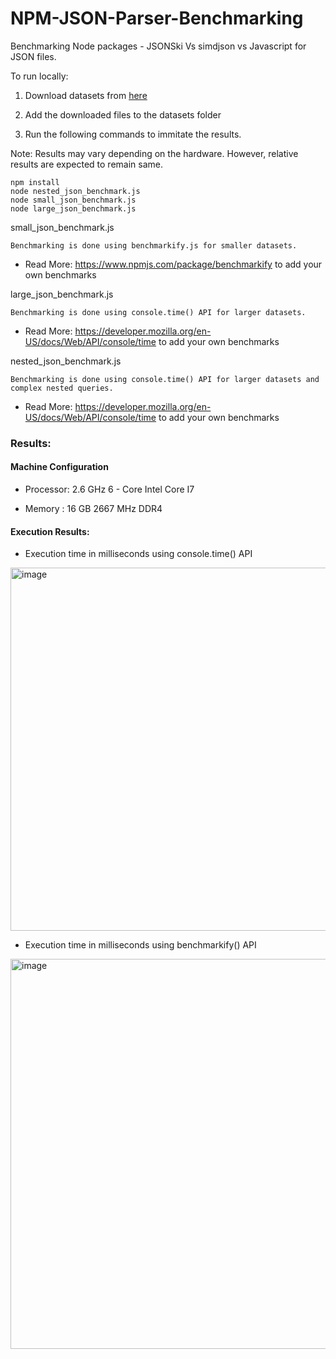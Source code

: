 # NPM-JSON-Parser-Benchmarking

Benchmarking Node packages - JSONSki Vs simdjson vs Javascript for JSON files.

To run locally:

1. Download datasets from [here](https://drive.google.com/drive/folders/185SH188MJmmm-QTd14_8gq5QD-gyouNW?usp=share_link)

2. Add the downloaded files to the datasets folder

3. Run the following commands to immitate the results.

Note: Results may vary depending on the hardware. However, relative results are expected to remain same.
```
npm install
node nested_json_benchmark.js 
node small_json_benchmark.js
node large_json_benchmark.js
```

small_json_benchmark.js
```
Benchmarking is done using benchmarkify.js for smaller datasets.
```
- Read More: https://www.npmjs.com/package/benchmarkify to add your own benchmarks

large_json_benchmark.js
```
Benchmarking is done using console.time() API for larger datasets.
```
- Read More: https://developer.mozilla.org/en-US/docs/Web/API/console/time to add your own benchmarks

nested_json_benchmark.js
```
Benchmarking is done using console.time() API for larger datasets and complex nested queries.
```
- Read More: https://developer.mozilla.org/en-US/docs/Web/API/console/time to add your own benchmarks
 
### Results:

#### Machine Configuration

- Processor: 2.6 GHz 6 - Core Intel Core I7

- Memory : 16 GB 2667 MHz DDR4

#### Execution Results:

- Execution time in milliseconds using console.time() API
<img width="581" alt="image" src="https://user-images.githubusercontent.com/55717003/208541162-791e6ff4-31bf-4353-9dae-06e57ab76d91.png">

- Execution time in milliseconds using benchmarkify() API
<img width="624" alt="image" src="https://user-images.githubusercontent.com/55717003/208541722-f4e3a358-8150-42ff-843d-38f02e98c8e9.png">

